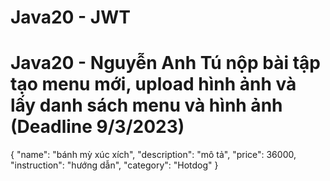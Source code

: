 # Java20 - JWT
# Java20 - Nguyễn Anh Tú nộp bài tập tạo menu mới, upload hình ảnh và lấy danh sách menu và hình ảnh (Deadline 9/3/2023)
{
    "name": "bánh mỳ xúc xích",
    "description": "mô tả",
    "price": 36000,
    "instruction": "hướng dẫn",
    "category": "Hotdog"
}